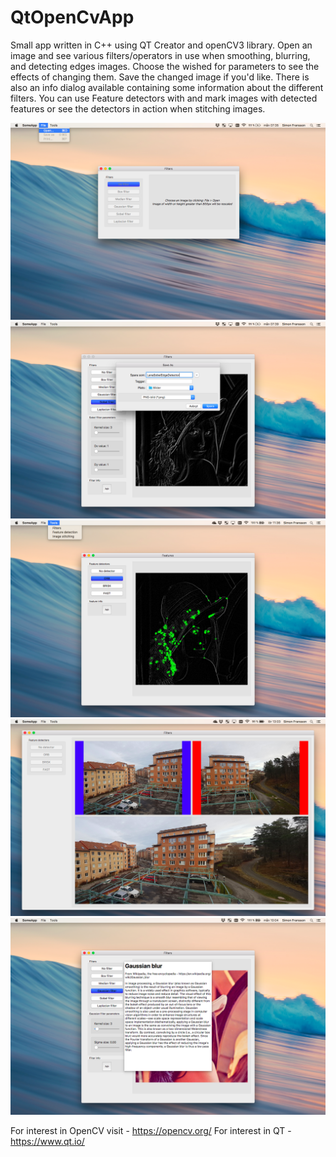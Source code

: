 # QtOpenCvApp

Small app written in C++ using QT Creator and openCV3 library. Open an image and see various filters/operators in use when smoothing, blurring, and detecting edges images. Choose the wished for parameters to see the effects of changing them. Save the changed image if you'd like. There is also an info dialog available containing some information about the different filters. You can use Feature detectors with and mark images with detected features or see the detectors in action when stitching images. 

![Alt text](/screenshots/1.png?raw=true "Optional Title")
![Alt text](/screenshots/3.png?raw=true "Optional Title")
![Alt text](/screenshots/5.png?raw=true "Optional Title")
![Alt text](/screenshots/7.png?raw=true "Optional Title")
![Alt text](/screenshots/4.png?raw=true "Optional Title")

For interest in OpenCV visit - https://opencv.org/
For interest in QT - https://www.qt.io/ 
